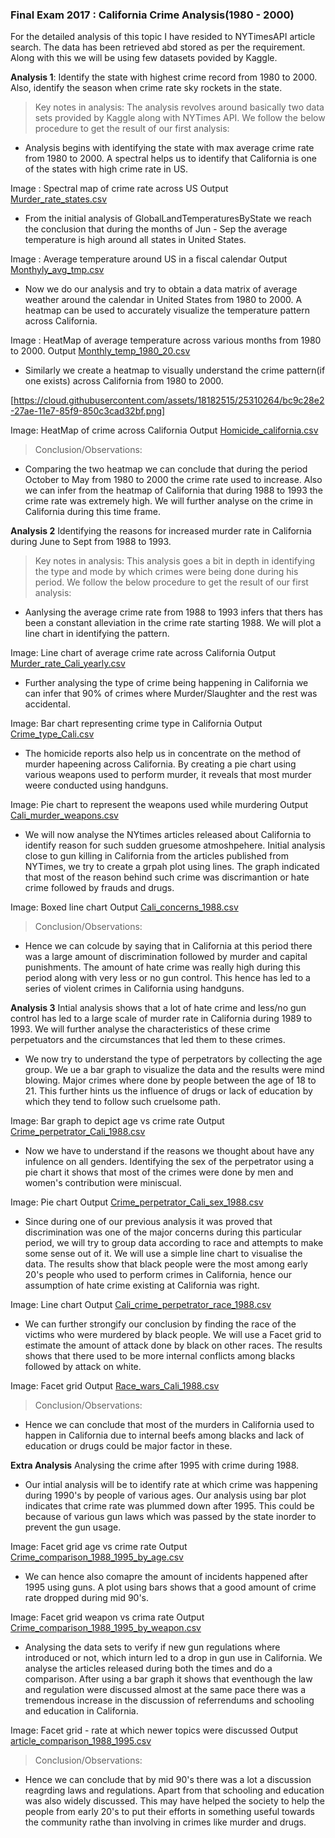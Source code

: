 ### Final Exam 2017 : California Crime Analysis(1980 - 2000)

For the detailed analysis of this topic I have resided to NYTimesAPI article search. The data has been retrieved abd stored as per the requirement. Along with this we will be using few datasets povided by Kaggle. 

**Analysis 1**:
Identify the state with highest crime record from 1980 to 2000. Also, identify the season when crime rate sky rockets in the state.

> Key notes in analysis:
The analysis revolves around basically two data sets provided by Kaggle along with NYTimes API. We follow the below procedure to get the result of our first analysis:  
- Analysis begins with identifying the state with max average crime rate from 1980 to 2000. A spectral helps us to identify that California is one of the states with high crime rate in US.

Image : Spectral map of crime rate across US
Output
[Murder_rate_states.csv](https://github.com/praveen-sivadasan/Python/files/823082/Q1Analysis1Output.txt)
- From the initial analysis of GlobalLandTemperaturesByState we reach the conclusion that during the months of Jun - Sep the average temperature is high around all states in United States.  

Image : Average temperature around US in a fiscal calendar
Output
[Monthyly_avg_tmp.csv](https://github.com/praveen-sivadasan/Python/files/823082/Q1Analysis1Output.txt)
- Now we do our analysis and try to obtain a data matrix of average weather around the calendar in United States from 1980 to 2000. A heatmap can be used to accurately visualize the temperature pattern across California.

Image : HeatMap of average temperature across various months from 1980 to 2000.
Output
[Monthly_temp_1980_20.csv](https://github.com/praveen-sivadasan/Python/files/823082/Q1Analysis1Output.txt)
- Similarly we create a heatmap to visually understand the crime pattern(if one exists) across California from 1980 to 2000.

[https://cloud.githubusercontent.com/assets/18182515/25310264/bc9c28e2-27ae-11e7-85f9-850c3cad32bf.png]

Image: HeatMap of crime across California
Output
[Homicide_california.csv](https://github.com/praveen-sivadasan/Python/files/823082/Q1Analysis1Output.txt)

> Conclusion/Observations: 
- Comparing the two heatmap we can conclude that during the period October to May from 1980 to 2000 the crime rate used to increase. Also we can infer from the heatmap of California that during 1988 to 1993 the crime rate was extremely high. We will further analyse on the crime in California during this time frame.

**Analysis 2**
Identifying the reasons for increased murder rate in California during June to Sept from 1988 to 1993.

> Key notes in analysis:
This analysis goes a bit in depth in identifying the type and mode by which crimes were being done during his period. We follow the below procedure to get the result of our first analysis:
- Aanlysing the average crime rate from 1988 to 1993 infers that thers has been a constant alleviation in the crime rate starting 1988. We will plot a line chart in identifying the pattern.

Image: Line chart of average crime rate across California
Output
[Murder_rate_Cali_yearly.csv](https://github.com/praveen-sivadasan/Python/files/823082/Q1Analysis1Output.txt)
- Further analysing the type of crime being happening in California we can infer that 90% of crimes where Murder/Slaughter and the rest was accidental.

Image: Bar chart representing crime type in California
Output
[Crime_type_Cali.csv](https://github.com/praveen-sivadasan/Python/files/823082/Q1Analysis1Output.txt)
- The homicide reports also help us in concentrate on the method of murder hapeening across California. By creating a pie chart using various weapons used to perform murder, it reveals that most murder weere conducted using handguns.

Image: Pie chart to represent the weapons used while murdering
Output
[Cali_murder_weapons.csv](https://github.com/praveen-sivadasan/Python/files/823082/Q1Analysis1Output.txt)
- We will now analyse the NYtimes articles released about California to identify reason for such sudden gruesome atmoshpehere. Initial analysis close to gun killing in California from the articles published from NYTimes, we try to create a grpah plot using lines. The graph indicated that most of the reason behind such crime was discrimantion or hate crime followed by frauds and drugs.

Image: Boxed line chart
Output
[Cali_concerns_1988.csv](https://github.com/praveen-sivadasan/Python/files/823082/Q1Analysis1Output.txt)
> Conclusion/Observations:
- Hence we can colcude by saying that  in California at this period there was a large amount of discrimination followed by murder and capital punishments. The amount of hate crime was really high during this period along with very less or no gun control. This hence has led to a series of violent crimes in California using handguns.

**Analysis 3**
Intial analysis shows that a lot of hate crime and less/no gun control has led to a large scale of murder rate in California during 1989 to 1993. We will further analyse the characteristics of these crime perpetuators and the circumstances that led them to these crimes.

- We now try to understand the type of perpetrators by collecting the age group. We ue a bar graph to visualize the data and the results were mind blowing. Major crimes where done by people between the age of 18 to 21. This further hints us the influence of drugs or lack of education by which they tend to follow such cruelsome path.

Image: Bar graph to depict age vs crime rate
Output
[Crime_perpetrator_Cali_1988.csv](https://github.com/praveen-sivadasan/Python/files/823082/Q1Analysis1Output.txt)
- Now we have to understand if the reasons we thought about have any infulence on all genders. Identifying the sex of the perpetrator using a pie chart it shows that most of the crimes were done by men and women's contribution were miniscual.

Image: Pie chart
Output
[Crime_perpetrator_Cali_sex_1988.csv](https://github.com/praveen-sivadasan/Python/files/823082/Q1Analysis1Output.txt)
- Since during one of our previous analysis it was proved that discrimination was one of the major concerns during this particular period, we will try to group data according to race and attempts to make some sense out of it. We will use a simple line chart to visualise the data. The results show that black people were the most among early 20's people who used to perform crimes in California, hence our assumption of hate crime existing at California was right.  

Image: Line chart
Output
[Cali_crime_perpetrator_race_1988.csv](https://github.com/praveen-sivadasan/Python/files/823082/Q1Analysis1Output.txt)
- We can further strongify our conclusion by finding the race of the victims who were murdered by black people. We will use a Facet grid to estimate the amount of attack done by black on other races. The results shows that there used to be more internal conflicts among blacks followed by attack on white.

Image: Facet grid
Output
[Race_wars_Cali_1988.csv](https://github.com/praveen-sivadasan/Python/files/823082/Q1Analysis1Output.txt)

> Conclusion/Observations:
- Hence we can conclude that most of the murders in California used to happen in California due to internal beefs among blacks and lack of education or drugs could be major factor in these.

**Extra Analysis**
Analysing the crime after 1995 with crime during 1988.

- Our intial analysis will be to identify rate at which crime was happening during 1990's by people of various ages. Our analysis using bar plot indicates that crime rate was plummed down after 1995. This could be because of various gun laws which was passed by the state inorder to prevent the gun usage.

Image: Facet grid age vs crime rate
Output
[Crime_comparison_1988_1995_by_age.csv](https://github.com/praveen-sivadasan/Python/files/823082/Q1Analysis1Output.txt)
- We can hence also comapre the amount of incidents happened after 1995 using guns. A plot using bars shows that a good amount of crime rate dropped during mid 90's.  

Image: Facet grid weapon vs crima rate
Output
[Crime_comparison_1988_1995_by_weapon.csv](https://github.com/praveen-sivadasan/Python/files/823082/Q1Analysis1Output.txt)
- Analysing the data sets to verify if new gun regulations where introduced or not, which inturn led to a drop in gun use in California. We analyse the articles released during both the times and do a comparison. After using a bar graph it shows that eventhough the law and regulation were discussed almost at the same pace there was a tremendous increase in the discussion of referrendums and schooling and education in California.

Image: Facet grid - rate at which newer topics were discussed
Output
[article_comparison_1988_1995.csv](https://github.com/praveen-sivadasan/Python/files/823082/Q1Analysis1Output.txt)

> Conclusion/Observations:
- Hence we can conclude that by mid 90's there was a lot a discussion reagrding laws and regulations. Apart from that schooling and education was also widely discussed. This may have helped the society to help the people from early 20's to put their efforts in something useful towards the community rathe than involving in crimes like murder and drugs.



